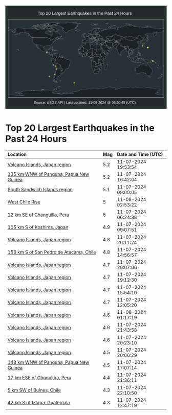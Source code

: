 ![Map](./map.png)

# Top 20 Largest Earthquakes in the Past 24 Hours

| Location | Mag | Date and Time (UTC) |
|:---|:---|:---|
| [Volcano Islands, Japan region](https://earthquake.usgs.gov/earthquakes/eventpage/us7000nqha) | 5.2 | 11-07-2024 19:53:54 |
| [135 km WNW of Panguna, Papua New Guinea](https://earthquake.usgs.gov/earthquakes/eventpage/us7000nqfp) | 5.2 | 11-07-2024 16:42:04 |
| [South Sandwich Islands region](https://earthquake.usgs.gov/earthquakes/eventpage/us7000nqdi) | 5.1 | 11-07-2024 09:00:05 |
| [West Chile Rise](https://earthquake.usgs.gov/earthquakes/eventpage/us7000nqj9) | 5 | 11-08-2024 02:53:22 |
| [12 km SE of Changuillo, Peru](https://earthquake.usgs.gov/earthquakes/eventpage/us7000nqcy) | 5 | 11-07-2024 06:24:38 |
| [105 km S of Koshima, Japan](https://earthquake.usgs.gov/earthquakes/eventpage/us7000nqdq) | 4.9 | 11-07-2024 09:07:51 |
| [Volcano Islands, Japan region](https://earthquake.usgs.gov/earthquakes/eventpage/us7000nqhf) | 4.8 | 11-07-2024 20:11:24 |
| [156 km S of San Pedro de Atacama, Chile](https://earthquake.usgs.gov/earthquakes/eventpage/us7000nqea) | 4.8 | 11-07-2024 14:56:57 |
| [Volcano Islands, Japan region](https://earthquake.usgs.gov/earthquakes/eventpage/us7000nqhd) | 4.7 | 11-07-2024 20:07:06 |
| [Volcano Islands, Japan region](https://earthquake.usgs.gov/earthquakes/eventpage/us7000nqh5) | 4.7 | 11-07-2024 19:12:30 |
| [Volcano Islands, Japan region](https://earthquake.usgs.gov/earthquakes/eventpage/us7000nqec) | 4.7 | 11-07-2024 15:54:10 |
| [Volcano Islands, Japan region](https://earthquake.usgs.gov/earthquakes/eventpage/us7000nqe1) | 4.7 | 11-07-2024 12:05:20 |
| [Volcano Islands, Japan region](https://earthquake.usgs.gov/earthquakes/eventpage/us7000nqj5) | 4.6 | 11-08-2024 01:17:19 |
| [Volcano Islands, Japan region](https://earthquake.usgs.gov/earthquakes/eventpage/us7000nqi9) | 4.6 | 11-07-2024 21:43:58 |
| [Volcano Islands, Japan region](https://earthquake.usgs.gov/earthquakes/eventpage/us7000nqhg) | 4.6 | 11-07-2024 20:23:10 |
| [Volcano Islands, Japan region](https://earthquake.usgs.gov/earthquakes/eventpage/us7000nqhs) | 4.5 | 11-07-2024 20:06:29 |
| [143 km WNW of Panguna, Papua New Guinea](https://earthquake.usgs.gov/earthquakes/eventpage/us7000nqgq) | 4.5 | 11-07-2024 17:07:14 |
| [17 km ESE of Chuquitira, Peru](https://earthquake.usgs.gov/earthquakes/eventpage/us7000nqi5) | 4.4 | 11-07-2024 21:36:11 |
| [5 km SW of Bulnes, Chile](https://earthquake.usgs.gov/earthquakes/eventpage/us7000nqii) | 4.3 | 11-07-2024 22:10:50 |
| [42 km S of Iztapa, Guatemala](https://earthquake.usgs.gov/earthquakes/eventpage/us7000nqe2) | 4.3 | 11-07-2024 12:47:19 |
